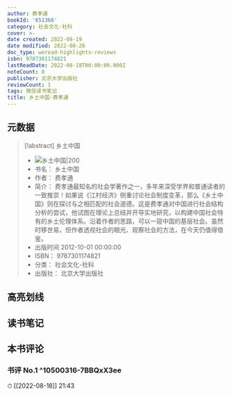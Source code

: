 ```yaml
---
author: 费孝通
bookId: '651366'
category: 社会文化-社科
cover: >-
date created: 2022-08-19
date modified: 2022-08-20
doc_type: weread-highlights-reviews
isbn: 9787301174821
lastReadDate: 2022-08-18T00:00:00.000Z
noteCount: 0
publisher: 北京大学出版社
reviewCount: 1
tags: 微信读书笔记
title: 乡土中国-费孝通
---
```


## 元数据

> [!abstract] 乡土中国
> - ![ 乡土中国|200](https://wfqqreader-1252317822.image.myqcloud.com/cover/366/651366/t7_651366.jpg)
> - 书名： 乡土中国
> - 作者： 费孝通
> - 简介： 费孝通最知名的社会学著作之一，多年来深受学界和普通读者的一致推崇！如果说《江村经济》侧重讨论社会制度变革，那么《乡土中国》则在探讨与之相匹配的社会道德。这是费孝通对中国进行社会结构分析的尝试，他试图在理论上总结并开导实地研究，以构建中国社会特有的乡土伦理体系。沿着作者的思路，可以一窥中国的基层社会。虽然时移世易，但作者透视社会的眼光、观察社会的方法，在今天仍值得借鉴。
> - 出版时间 2012-10-01 00:00:00
> - ISBN： 9787301174821
> - 分类： 社会文化-社科
> - 出版社： 北京大学出版社

## 高亮划线

## 读书笔记

## 本书评论

### 书评 No.1 ^10500316-7BBQxX3ee

⏱ [[2022-08-18]] 21:43

